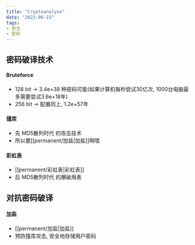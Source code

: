 ```yaml
---
title: "Cryptoanalyse"
date: "2023-06-15"
tags:
- 安全
- 密码
---
```


## 密码破译技术
#### Bruteforce
- 128 bit -> 3.4e+38 种密码可能(如果计算机每秒尝试30亿次, 1000台电脑最多需要尝试3.6e+18年)
- 256 bit -> 配置同上, 1.2e+57年

#### 撞库
- 先 MD5散列时代 的攻击技术
- 所以要[[permanent/加盐|加盐]]啊喂

#### 彩虹表
- [[permanent/彩虹表|彩虹表]]
- 后 MD5散列时代 的爆破用表

## 对抗密码破译
#### 加盐
- [[permanent/加盐|加盐]]
- 预防撞库攻击, 安全地存储用户密码